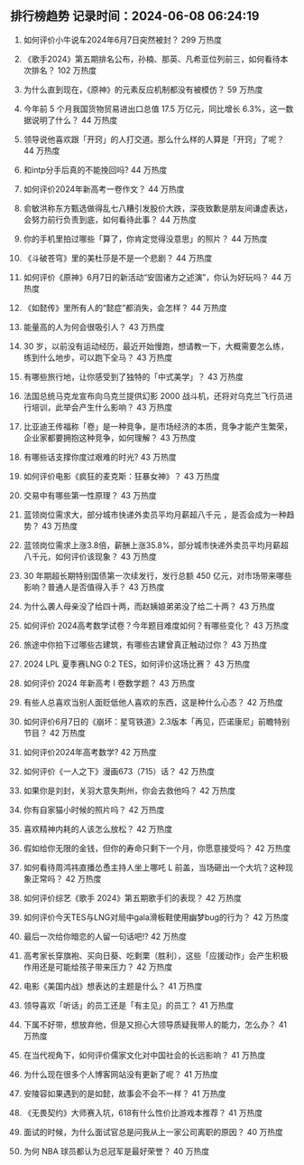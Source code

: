 
## 排行榜趋势 记录时间：2024-06-08 06:24:19
  
  1. 如何评价小牛说车2024年6月7日突然被封？ 299 万热度
    
  2. 《歌手2024》第五期排名公布，孙楠、那英、凡希亚位列前三，如何看待本次排名？ 102 万热度
    
  3. 为什么直到现在，《原神》的元素反应机制都没有被模仿？ 59 万热度
    
  4. 今年前 5 个月我国货物贸易进出口总值 17.5 万亿元，同比增长 6.3%，这一数据说明了什么？ 44 万热度
    
  5. 领导说他喜欢跟「开窍」的人打交道。那么什么样的人算是「开窍」了呢？ 44 万热度
    
  6. 和intp分手后真的不能挽回吗? 44 万热度
    
  7. 如何评价2024年新高考一卷作文？ 44 万热度
    
  8. 俞敏洪称东方甄选做得乱七八糟引发股价大跌，深夜致歉是朋友间谦虚表达，会努力前行负责到底，如何看待此事？ 44 万热度
    
  9. 你的手机里拍过哪些「算了，你肯定觉得没意思」的照片？ 44 万热度
    
  10. 《斗破苍穹》里的美杜莎是不是一个悲剧？ 44 万热度
    
  11. 如何评价《原神》6月7日的新活动“安固诸方之述演”，你认为好玩吗？ 44 万热度
    
  12. 《如懿传》里所有人的“懿症”都消失，会怎样？ 44 万热度
    
  13. 能量高的人为何会很吸引人？ 43 万热度
    
  14. 30 岁，以前没有运动经历，最近开始慢跑，想请教一下，大概需要怎么练，练到什么地步，可以跑下全马？ 43 万热度
    
  15. 有哪些旅行地，让你感受到了独特的「中式美学」？ 43 万热度
    
  16. 法国总统马克龙宣布向乌克兰提供幻影 2000 战斗机，还将对乌克兰飞行员进行培训，此举会产生什么影响？ 43 万热度
    
  17. 比亚迪王传福称「卷」是一种竞争，是市场经济的本质，竞争才能产生繁荣，企业家都要拥抱这种竞争，如何理解？ 43 万热度
    
  18. 有哪些话支撑你度过艰难的时光? 43 万热度
    
  19. 如何评价电影《疯狂的麦克斯：狂暴女神》？ 43 万热度
    
  20. 交易中有哪些第一性原理？ 43 万热度
    
  21. 蓝领岗位需求大，部分城市快递外卖员平均月薪超八千元 ，是否会成为一种趋势？ 43 万热度
    
  22. 蓝领岗位需求上涨3.8倍，薪酬上涨35.8%，部分城市快递外卖员平均月薪超八千元，如何评价该现象？ 43 万热度
    
  23. 30 年期超长期特别国债第一次续发行，发行总额 450 亿元，对市场带来哪些影响？普通人是否值得入手？ 43 万热度
    
  24. 为什么袭人母亲没了给四十两，而赵姨娘弟弟没了给二十两？ 43 万热度
    
  25. 如何评价 2024高考数学试卷？今年题目难度如何？有哪些变化？ 43 万热度
    
  26. 旅途中你拍下过哪些古建筑，有哪些古建曾真正触动过你？ 43 万热度
    
  27. 2024 LPL 夏季赛LNG 0:2 TES，如何评价这场比赛？ 43 万热度
    
  28. 如何评价 2024 年新高考 I 卷数学题？ 43 万热度
    
  29. 有些人总喜欢当别人面贬低他人喜欢的东西，这是种什么心态？ 42 万热度
    
  30. 如何评价6月7日的《崩坏：星穹铁道》2.3版本「再见，匹诺康尼」前瞻特别节目？ 42 万热度
    
  31. 如何评价2024年高考数学? 42 万热度
    
  32. 如何评价《一人之下》漫画673（715）话？ 42 万热度
    
  33. 如果你是刘封，关羽大意失荆州，你会去救他吗？ 42 万热度
    
  34. 你有自家猫小时候的照片吗？ 42 万热度
    
  35. 喜欢精神内耗的人该怎么放松？ 42 万热度
    
  36. 假如给你无限的金钱，但你的寿命只剩下一个月，你愿意接受吗？ 42 万热度
    
  37. 如何看待周鸿祎直播怂恿主持人坐上哪吒 L 前盖，当场砸出一个大坑？这种现象正常吗？ 42 万热度
    
  38. 如何评价综艺《歌手 2024》第五期歌手们的表现？ 42 万热度
    
  39. 如何评价今天TES与LNG对局中gala滑板鞋使用幽梦bug的行为？ 42 万热度
    
  40. 最后一次给你暗恋的人留一句话吧!? 42 万热度
    
  41. 高考家长穿旗袍、买向日葵、吃剩栗（胜利），这些「应援动作」会产生积极作用还是可能给孩子带来压力？ 42 万热度
    
  42. 电影《美国内战》想表达的主题是什么？ 41 万热度
    
  43. 领导喜欢「听话」的员工还是「有主见」的员工？ 41 万热度
    
  44. 下属不好带，想放弃他，但是又担心大领导质疑我带人的能力，怎么办？ 41 万热度
    
  45. 在当代视角下，如何评价儒家文化对中国社会的长远影响？ 41 万热度
    
  46. 为什么现在很多个人博客网站没有更新了呢？ 41 万热度
    
  47. 安陵容如果遇到的是如懿，故事会不会不一样？ 41 万热度
    
  48. 《无畏契约》大师赛入坑，618有什么性价比游戏本推荐？ 41 万热度
    
  49. 面试的时候，为什么面试官总是问我从上一家公司离职的原因？ 40 万热度
    
  50. 为何 NBA 球员都认为总冠军是最好荣誉？ 40 万热度
    